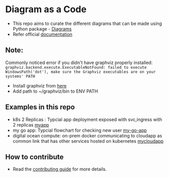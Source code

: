 # Diagram as a Code 
- This repo aims to curate the different diagrams that can be made using Python package - [Diagrams](https://diagrams.mingrammer.com/)
- Refer official [documentation](https://diagrams.mingrammer.com/)

## Note:
Commonly noticed error if you didn't have graphviz properly installed:
`graphviz.backend.execute.ExecutableNotFound: failed to execute WindowsPath('dot'), make sure the Graphviz executables are on your systems' PATH`

- Install graphviz from [here](https://graphviz.gitlab.io/download/)
- Add path to ~/graphviz/bin to ENV PATH

## Examples in this repo
- k8s 2 Replicas : Typcial app deployment exposed with svc,ingress with 2 replicas [myapp](/myapp.png)
- my go app: Typcial flowchart for checking new user [my-go-app](/my-go-app.pdf)
- digital ocean compute: on-prem docker communicating to cloudapp as common link that has other services hosted on kubernetes [mycloudapp](/digitalocean_compute.svg)

## How to contribute
- Read the [contributing guide](/CONTRIBUTING.md) for more details.
